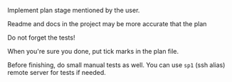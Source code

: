 Implement plan stage mentioned by the user.

Readme and docs in the project may be more accurate that the plan

Do not forget the tests!

When you're sure you done, put tick marks in the plan file.

Before finishing, do small manual tests as well. You can use `sp1` (ssh alias) remote server for tests if needed.
